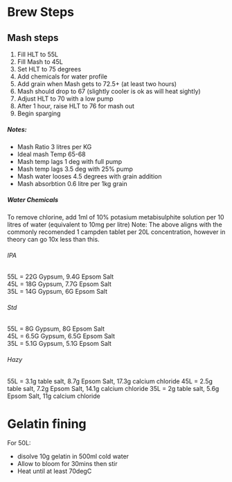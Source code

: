 # Brew Steps
	
## Mash steps
1. Fill HLT to 55L
1. Fill Mash to 45L	
1. Set HLT to 75 degrees
1. Add chemicals for water profile 	
1. Add grain when Mash gets to 72.5+ (at least two hours)	
1. Mash should drop to 67 (slightly cooler is ok as will heat sightly)	
1. Adjust HLT to 70 with a low pump
1. After 1 hour, raise HLT to 76 for mash out
1. Begin sparging

##### Notes:	
* Mash Ratio	3 litres per KG
* Ideal mash Temp 	65-68
* Mash temp lags 1 deg with full pump	
* Mash temp lags 3.5 deg with 25% pump
* Mash water looses 4.5 degrees with grain addition
* Mash absorbtion 0.6 litre per 1kg grain

##### Water Chemicals
To remove chlorine, add 1ml of 10% potasium metabisulphite solution per 10 litres of water (equivalent to 10mg per litre)
Note: The above aligns with the commonly recomended 1 campden tablet per 20L concentration, however in theory can go 10x less than this.

###### IPA
55L = 22G Gypsum, 9.4G Epsom Salt  
45L = 18G Gypsum, 7.7G Epsom Salt  
35L = 14G Gypsum, 6G Epsom Salt  

###### Std
55L = 8G Gypsum, 8G Epsom Salt  
45L = 6.5G Gypsum, 6.5G Epsom Salt  
35L = 5.1G Gypsum, 5.1G Epsom Salt

###### Hazy
55L = 3.1g table salt, 8.7g Epsom Salt, 17.3g calcium chloride 
45L = 2.5g table salt, 7.2g Epsom Salt, 14.1g calcium chloride 
35L = 2g table salt, 5.6g Epsom Salt, 11g calcium chloride 

# Gelatin fining
For 50L:
* disolve 10g gelatin in 500ml cold water
* Allow to bloom for 30mins then stir
* Heat until at least 70degC
